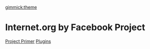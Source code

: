 [gimmick:theme](flatly)

# Internet.org by Facebook Project 

[Project Primer](#!index.md)
[Plugins](#!plugins.md)

